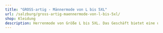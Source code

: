 ```yaml
---
title: "GROSS-artig - Männermode von L bis 5XL"
url: /salzburg/gross-artig-maennermode-von-l-bis-5xl/
shop: Kleidung
description: Herrenmode von Größe L bis 5XL. Das Geschäft bietet eine umfangreiche Auswahl an stilvoller Bekleidung für Männer, die Wert auf Mode, Komfort und Passform legen. Das Sortiment umfasst alles von eleganten Anzügen bis hin zu bequemer Freizeitkleidung, designed für den modernen Mann. Neueste Trends sowie zeitlose Klassiker der Männermode.
---
```


